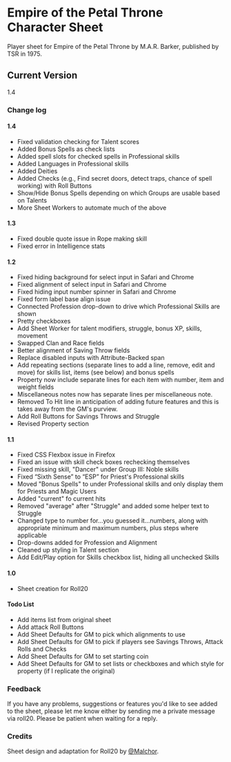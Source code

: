 # Empire of the Petal Throne Character Sheet
Player sheet for Empire of the Petal Throne by M.A.R. Barker, published by TSR in 1975.

## Current Version
1.4

### Change log

#### 1.4
* Fixed validation checking for Talent scores
* Added Bonus Spells as check lists
* Added spell slots for checked spells in Professional skills
* Added Languages in Professional skills
* Added Deities
* Added Checks (e.g., Find secret doors, detect traps, chance of spell working) with Roll Buttons
* Show/Hide Bonus Spells depending on which Groups are usable based on Talents
* More Sheet Workers to automate much of the above

#### 1.3
* Fixed double quote issue in Rope making skill
* Fixed error in Intelligence stats

#### 1.2
* Fixed hiding background for select input in Safari and Chrome
* Fixed alignment of select input in Safari and Chrome
* Fixed hiding input number spinner in Safari and Chrome
* Fixed form label base align issue
* Connected Profession drop-down to drive which Professional Skills are shown
* Pretty checkboxes
* Add Sheet Worker for talent modifiers, struggle, bonus XP, skills, movement
* Swapped Clan and Race fields
* Better alignment of Saving Throw fields
* Replace disabled inputs with Attribute-Backed span
* Add repeating sections (separate lines to add a line, remove, edit and move) for skills list, items (see below) and bonus spells
* Property now include separate lines for each item with number, item and weight fields
* Miscellaneous notes now has separate lines per miscellaneous note.
* Removed To Hit line in anticipation of adding future features and this is takes away from the GM's purview.
* Add Roll Buttons for Savings Throws and Struggle
* Revised Property section

#### 1.1
* Fixed CSS Flexbox issue in Firefox
* Fixed an issue with skill check boxes rechecking themselves
* Fixed missing skill, "Dancer" under Group III: Noble skills
* Fixed “Sixth Sense” to “ESP” for Priest's Professional skills
* Moved "Bonus Spells" to under Professional skills and only display them for Priests and Magic Users
* Added "current" fo current hits
* Removed "average" after "Struggle" and added some helper text to Struggle
* Changed type to number for...you guessed it...numbers, along with appropriate minimum and maximum numbers, plus steps where applicable
* Drop-downs added for Profession and Alignment
* Cleaned up styling in Talent section
* Add Edit/Play option for Skills checkbox list, hiding all unchecked Skills

#### 1.0
* Sheet creation for Roll20

#### Todo List
* Add items list from original sheet
* Add attack Roll Buttons
* Add Sheet Defaults for GM to pick which alignments to use
* Add Sheet Defaults for GM to pick if players see Savings Throws, Attack Rolls and Checks
* Add Sheet Defaults for GM to set starting coin
* Add Sheet Defaults for GM to set lists or checkboxes and which style for property (if I replicate the original)

### Feedback
If you have any problems, suggestions or features you'd like to see added to the sheet, please let me know either by  sending me a private message via roll20.  Please be patient when waiting for a reply.

### Credits
Sheet design and adaptation for Roll20 by [@Malchor](https://app.roll20.net/users/2078012/malchor).
